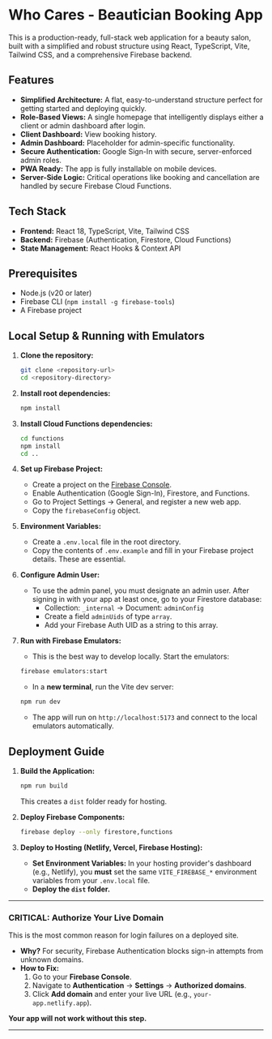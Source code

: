 
# Who Cares - Beautician Booking App

This is a production-ready, full-stack web application for a beauty salon, built with a simplified and robust structure using React, TypeScript, Vite, Tailwind CSS, and a comprehensive Firebase backend.

## Features

- **Simplified Architecture:** A flat, easy-to-understand structure perfect for getting started and deploying quickly.
- **Role-Based Views:** A single homepage that intelligently displays either a client or admin dashboard after login.
- **Client Dashboard:** View booking history.
- **Admin Dashboard:** Placeholder for admin-specific functionality.
- **Secure Authentication:** Google Sign-In with secure, server-enforced admin roles.
- **PWA Ready:** The app is fully installable on mobile devices.
- **Server-Side Logic:** Critical operations like booking and cancellation are handled by secure Firebase Cloud Functions.

## Tech Stack

- **Frontend:** React 18, TypeScript, Vite, Tailwind CSS
- **Backend:** Firebase (Authentication, Firestore, Cloud Functions)
- **State Management:** React Hooks & Context API

## Prerequisites

- Node.js (v20 or later)
- Firebase CLI (`npm install -g firebase-tools`)
- A Firebase project

## Local Setup & Running with Emulators

1.  **Clone the repository:**
    ```sh
    git clone <repository-url>
    cd <repository-directory>
    ```

2.  **Install root dependencies:**
    ```sh
    npm install
    ```

3.  **Install Cloud Functions dependencies:**
    ```sh
    cd functions
    npm install
    cd ..
    ```

4.  **Set up Firebase Project:**
    - Create a project on the [Firebase Console](https://console.firebase.google.com/).
    - Enable Authentication (Google Sign-In), Firestore, and Functions.
    - Go to Project Settings -> General, and register a new web app.
    - Copy the `firebaseConfig` object.

5.  **Environment Variables:**
    - Create a `.env.local` file in the root directory.
    - Copy the contents of `.env.example` and fill in your Firebase project details. These are essential.

6.  **Configure Admin User:**
    - To use the admin panel, you must designate an admin user. After signing in with your app at least once, go to your Firestore database:
        - Collection: `_internal` -> Document: `adminConfig`
        - Create a field `adminUids` of type `array`.
        - Add your Firebase Auth UID as a string to this array.

7.  **Run with Firebase Emulators:**
    - This is the best way to develop locally. Start the emulators:
    ```sh
    firebase emulators:start
    ```
    - In a **new terminal**, run the Vite dev server:
    ```sh
    npm run dev
    ```
    - The app will run on `http://localhost:5173` and connect to the local emulators automatically.

## Deployment Guide

1.  **Build the Application:**
    ```sh
    npm run build
    ```
    This creates a `dist` folder ready for hosting.

2.  **Deploy Firebase Components:**
    ```sh
    firebase deploy --only firestore,functions
    ```

3.  **Deploy to Hosting (Netlify, Vercel, Firebase Hosting):**
    - **Set Environment Variables:** In your hosting provider's dashboard (e.g., Netlify), you **must** set the same `VITE_FIREBASE_*` environment variables from your `.env.local` file.
    - **Deploy the `dist` folder.**

---

### **CRITICAL: Authorize Your Live Domain**

This is the most common reason for login failures on a deployed site.

- **Why?** For security, Firebase Authentication blocks sign-in attempts from unknown domains.
- **How to Fix:**
    1.  Go to your **Firebase Console**.
    2.  Navigate to **Authentication** -> **Settings** -> **Authorized domains**.
    3.  Click **Add domain** and enter your live URL (e.g., `your-app.netlify.app`).

**Your app will not work without this step.**

---
